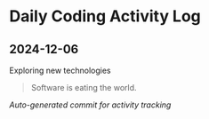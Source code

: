 # Daily Coding Activity Log

## 2024-12-06

Exploring new technologies

> Software is eating the world.

*Auto-generated commit for activity tracking*

